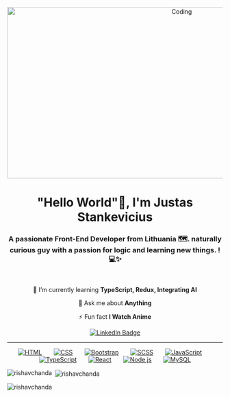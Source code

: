 <!-- GIF -->
<div align="center">
<img  height="400" width="800" src="https://paradox.ba/paradox/wp-content/uploads/2019/09/4paradox-animation.gif" alt="Coding" />

<h1>"Hello World"👋, I'm Justas Stankevicius</h1>

<h3 >A passionate Front-End Developer from Lithuania 🗺️. naturally curious guy with a passion for logic and learning new things. ! 💻✨</h3>
</hr>
</br>

<p>

🌱 I’m currently learning **TypeScript, Redux, Integrating AI**

💬 Ask me about **Anything**

⚡ Fun fact **I Watch Anime**

</p>
<div id="badges">
  <a href="https://www.linkedin.com/in/justas-stankevicius-430119293/">
    <img src="https://img.shields.io/badge/LinkedIn-blue?style=for-the-badge&logo=linkedin&logoColor=white" alt="LinkedIn Badge"/>
  </a>
</div>
<hr/>
<div>

[![HTML](https://skillicons.dev/icons?i=html)](https://skillicons.dev) &nbsp;&nbsp;&nbsp;&nbsp;&nbsp;
[![CSS](https://skillicons.dev/icons?i=css)](https://skillicons.dev) &nbsp;&nbsp;&nbsp;&nbsp;&nbsp;
[![Bootstrap](https://skillicons.dev/icons?i=bootstrap)](https://skillicons.dev) &nbsp;&nbsp;&nbsp;&nbsp;&nbsp;
[![SCSS](https://skillicons.dev/icons?i=scss)](https://skillicons.dev) &nbsp;&nbsp;&nbsp;&nbsp;&nbsp;
[![JavaScript](https://skillicons.dev/icons?i=javascript)](https://skillicons.dev) &nbsp;&nbsp;&nbsp;&nbsp;&nbsp;
[![TypeScript](https://skillicons.dev/icons?i=typescript)](https://skillicons.dev)
&nbsp;&nbsp;&nbsp;&nbsp;&nbsp;
[![React](https://skillicons.dev/icons?i=react)](https://skillicons.dev) &nbsp;&nbsp;&nbsp;&nbsp;&nbsp;
[![Node.js](https://skillicons.dev/icons?i=nodejs)](https://skillicons.dev) &nbsp;&nbsp;&nbsp;&nbsp;&nbsp;
[![MySQL](https://skillicons.dev/icons?i=mysql)](https://skillicons.dev)

</div>

</div>

<p><img align="left" src="https://github-readme-stats.vercel.app/api/top-langs?username=rishavchanda&show_icons=true&locale=en&layout=compact&theme=tokyonight" alt="rishavchanda" /></p>

<p>&nbsp;<img align="center" src="https://github-readme-stats.vercel.app/api?username=rishavchanda&show_icons=true&locale=en&theme=tokyonight" alt="rishavchanda" /></p>

<p><img align="center" src="https://github-readme-streak-stats.herokuapp.com/?user=rishavchanda&&theme=tokyonight" alt="rishavchanda" /></p>

<!-- <details>
 <summary><h3>👨‍💻Bla Bla</h3></summary>
   More bla bla -->
